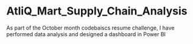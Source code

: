 # AtliQ_Mart_Supply_Chain_Analysis
As part of the October month codebaiscs resume challenge, I have performed data analysis and designed a dashboard in Power BI
